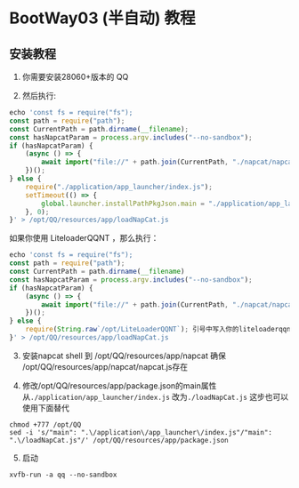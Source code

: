 # BootWay03 (半自动) 教程
## 安装教程
1. 你需要安装28060+版本的 QQ

2. 然后执行:
```javascript
echo 'const fs = require("fs");
const path = require("path");
const CurrentPath = path.dirname(__filename);
const hasNapcatParam = process.argv.includes("--no-sandbox");
if (hasNapcatParam) {
    (async () => {
        await import("file://" + path.join(CurrentPath, "./napcat/napcat.mjs"));
    })();
} else {
    require("./application/app_launcher/index.js");
    setTimeout(() => {
        global.launcher.installPathPkgJson.main = "./application/app_launcher/index.js";
    }, 0);
}' > /opt/QQ/resources/app/loadNapCat.js
```
如果你使用 LiteloaderQQNT ，那么执行：
```javascript
echo 'const fs = require("fs");
const path = require("path");
const CurrentPath = path.dirname(__filename)
const hasNapcatParam = process.argv.includes("--no-sandbox");
if (hasNapcatParam) {
    (async () => {
        await import("file://" + path.join(CurrentPath, "./napcat/napcat.mjs"));
    })();
} else {
    require(String.raw`/opt/LiteLoaderQQNT`); 引号中写入你的liteloaderqqnt路径
}' > /opt/QQ/resources/app/loadNapCat.js
```
3. 安装napcat shell 到 /opt/QQ/resources/app/napcat 确保 /opt/QQ/resources/app/napcat/napcat.js存在

4. 修改/opt/QQ/resources/app/package.json的main属性从`./application/app_launcher/index.js` 改为`./loadNapCat.js`
这步也可以使用下面替代
```
chmod +777 /opt/QQ
sed -i 's/"main": ".\/application\/app_launcher\/index.js"/"main": ".\/loadNapCat.js"/' /opt/QQ/resources/app/package.json
```

5. 启动
```
xvfb-run -a qq --no-sandbox
```
